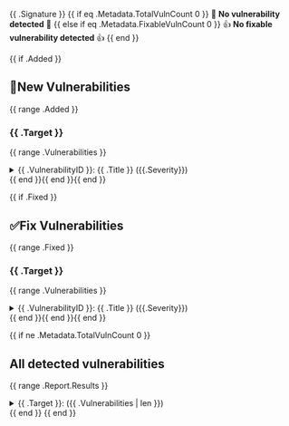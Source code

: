 {{ .Signature }}
{{ if eq .Metadata.TotalVulnCount 0 }}
🎉 **No vulnerability detected** 🎉
{{ else if eq .Metadata.FixableVulnCount 0 }}
👍 **No fixable vulnerability detected** 👍
{{ end }}

{{ if .Added }}
## 🚨New Vulnerabilities
{{ range .Added }}
### {{ .Target }}
{{ range .Vulnerabilities }}
<details>
<summary>{{ .VulnerabilityID }}: {{ .Title }} ({{.Severity}})</summary>

- **PkgName**: {{ if .PkgName }}`{{ .PkgName }}`{{ else }}N/A{{ end }}
- **Installed Version**: {{ if .InstalledVersion }}`{{ .InstalledVersion }}`{{ else }}N/A{{ end }}
- **Fixed Version**: {{ if .FixedVersion }}`{{ .FixedVersion }}`{{ else }}N/A{{ end }}
- **Status**: {{ if .Status }}`{{ .Status }}`{{ else }}N/A{{ end }}
- **Severity**: {{ if .Severity }}`{{ .Severity }}`{{ else }}N/A{{ end }}

#### Description

{{ .Description }}

#### References
{{ range .References }}
- [{{ . }}]({{ . }}){{ end }}
</details>
{{ end }}{{ end }}{{ end }}

{{ if .Fixed }}
## ✅Fix Vulnerabilities
{{ range .Fixed }}
### {{ .Target }}
{{ range .Vulnerabilities }}
<details>
<summary>{{ .VulnerabilityID }}: {{ .Title }} ({{.Severity}})</summary>

- **PkgName**: {{ if .PkgName }}`{{ .PkgName }}`{{ else }}N/A{{ end }}
- **Installed Version**: {{ if .InstalledVersion }}`{{ .InstalledVersion }}`{{ else }}N/A{{ end }}
- **Fixed Version**: {{ if .FixedVersion }}`{{ .FixedVersion }}`{{ else }}N/A{{ end }}
- **Status**: {{ if .Status }}`{{ .Status }}`{{ else }}N/A{{ end }}
- **Severity**: {{ if .Severity }}`{{ .Severity }}`{{ else }}N/A{{ end }}

#### Description

{{ .Description }}

#### References

{{ range .References }}
- [{{ . }}]({{ . }}){{ end }}
</details>
{{ end }}{{ end }}{{ end }}

{{ if ne .Metadata.TotalVulnCount 0 }}
## All detected vulnerabilities
{{ range .Report.Results }}
<details>
<summary>{{ .Target }}: ({{ .Vulnerabilities | len }})</summary>

{{ range .Vulnerabilities }}- {{ .VulnerabilityID }}: ( `{{ .PkgName }}` ) {{ .Title }}
{{ end }}
</details>
{{ end }}
{{ end }}
